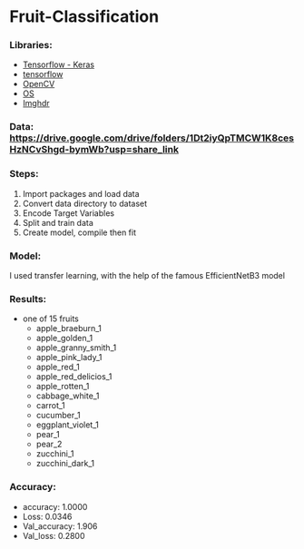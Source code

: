 # Fruit-Classification

### Libraries: 
- [Tensorflow - Keras](https://www.tensorflow.org/api_docs/python/tf/keras)
- [tensorflow](https://www.tensorflow.org/)
- [OpenCV](https://opencv.org/)
- [OS](https://docs.python.org/3/library/os.html)
- [Imghdr](https://docs.python.org/3/library/imghdr.html)

### Data: https://drive.google.com/drive/folders/1Dt2iyQpTMCW1K8cesHzNCvShgd-bymWb?usp=share_link

### Steps:
1. Import packages and load data
2. Convert data directory to dataset
3. Encode Target Variables
4. Split and train data
5. Create model, compile then fit

### Model:
I used transfer learning, with the help of the famous EfficientNetB3 model

### Results:
- one of 15 fruits
  - apple_braeburn_1
  - apple_golden_1
  - apple_granny_smith_1
  - apple_pink_lady_1
  - apple_red_1
  - apple_red_delicios_1
  - apple_rotten_1
  - cabbage_white_1
  - carrot_1
  - cucumber_1
  - eggplant_violet_1
  - pear_1
  - pear_2
  - zucchini_1
  - zucchini_dark_1 

### Accuracy:
- accuracy: 1.0000 
- Loss: 0.0346
- Val_accuracy: 1.906
- Val_loss: 0.2800
